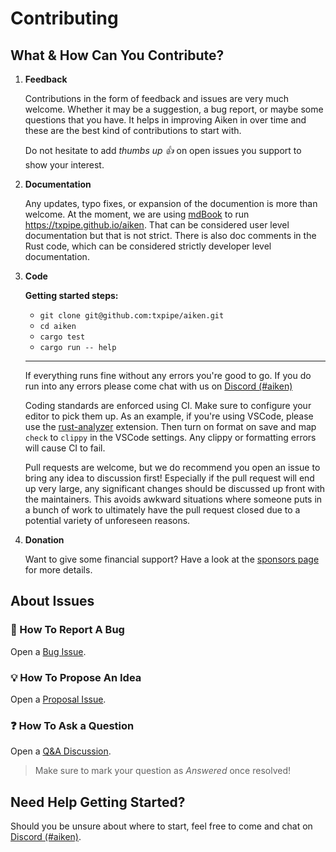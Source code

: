 # Contributing

## What & How Can You Contribute?

1. **Feedback**

   Contributions in the form of feedback and issues are very much welcome. Whether it may be a suggestion, a bug report, or maybe some questions that you have. It helps in improving Aiken in over time and these are the best kind of contributions to start with.

   Do not hesitate to add _thumbs up :+1:_ on open issues you support to show your interest.

2. **Documentation**

   Any updates, typo fixes, or expansion of the documention is more than welcome. At the moment,
   we are using [mdBook](https://github.com/rust-lang/mdBook) to run https://txpipe.github.io/aiken.
   That can be considered user level documentation but that is not strict. There is also doc comments in the Rust code, which can be considered strictly developer level documentation.

3. **Code**

   **Getting started steps:**

   - `git clone git@github.com:txpipe/aiken.git`
   - `cd aiken`
   - `cargo test`
   - `cargo run -- help`

   ***

   If everything runs fine without any errors you're good to go. If you do run into any errors please come chat with us on [Discord (#aiken)](https://discord.gg/Vc3x8N9nz2)

   Coding standards are enforced using CI. Make sure to configure your editor to pick them up. As an example, if you're using VSCode, please use the [rust-analyzer](https://marketplace.visualstudio.com/items?itemName=rust-lang.rust-analyzer) extension. Then turn on format on save and map `check` to `clippy` in the VSCode settings. Any clippy or formatting errors will cause CI to fail.

   Pull requests are welcome, but we do recommend you open an issue to bring any idea to discussion first! Especially if the pull request will end up very large, any significant changes should be discussed up front with the maintainers. This avoids awkward situations where someone puts in a bunch of work to ultimately have the pull request closed due to a potential variety of unforeseen reasons.

4. **Donation**

   Want to give some financial support? Have a look at the [sponsors page](https://github.com/sponsors/rvcas/) for more details.

## About Issues

### :bug: How To Report A Bug

Open a [Bug Issue](https://github.com/txpipe/aiken/issues/new?template=bug.md).

### :bulb: How To Propose An Idea

Open a [Proposal Issue](https://github.com/txpipe/aiken/issues/new?template=idea.md).

### :question: How To Ask a Question

Open a [Q&A Discussion](https://github.com/txpipe/aiken/discussions/new?category=q-a).

> Make sure to mark your question as _Answered_ once resolved!

## Need Help Getting Started?

Should you be unsure about where to start, feel free to come and chat on [Discord (#aiken)](https://discord.gg/Vc3x8N9nz2).
